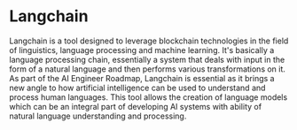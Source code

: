 # Langchain

Langchain is a tool designed to leverage blockchain technologies in the field of linguistics, language processing and machine learning. It's basically a language processing chain, essentially a system that deals with input in the form of a natural language and then performs various transformations on it. As part of the AI Engineer Roadmap, Langchain is essential as it brings a new angle to how artificial intelligence can be used to understand and process human languages. This tool allows the creation of language models which can be an integral part of developing AI systems with ability of natural language understanding and processing.